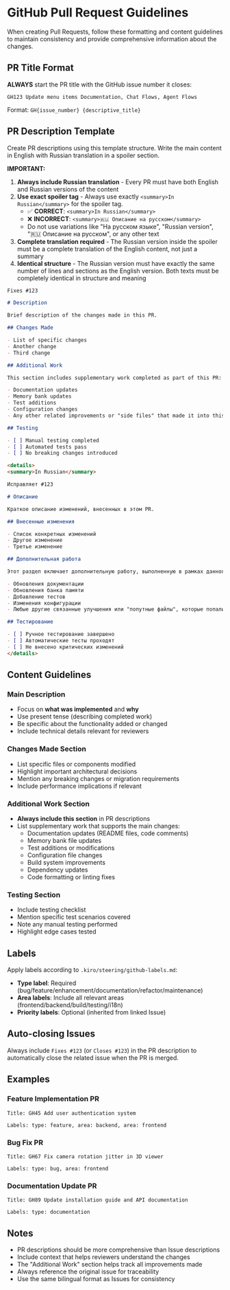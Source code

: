 # GitHub Pull Request Guidelines

When creating Pull Requests, follow these formatting and content guidelines to maintain consistency and provide comprehensive information about the changes.

## PR Title Format

**ALWAYS** start the PR title with the GitHub issue number it closes:
```
GH123 Update menu items Documentation, Chat Flows, Agent Flows
```

Format: `GH{issue_number} {descriptive_title}`

## PR Description Template

Create PR descriptions using this template structure. Write the main content in English with Russian translation in a spoiler section.

**IMPORTANT:** 
1. **Always include Russian translation** - Every PR must have both English and Russian versions of the content
2. **Use exact spoiler tag** - Always use exactly `<summary>In Russian</summary>` for the spoiler tag.
   - ✅ **CORRECT**: `<summary>In Russian</summary>`
   - ❌ **INCORRECT**: `<summary>🇷🇺 Описание на русском</summary>`
   - Do not use variations like "На русском языке", "Russian version", "🇷🇺 Описание на русском", or any other text
3. **Complete translation required** - The Russian version inside the spoiler must be a complete translation of the English content, not just a summary
4. **Identical structure** - The Russian version must have exactly the same number of lines and sections as the English version. Both texts must be completely identical in structure and meaning

```markdown
Fixes #123

# Description

Brief description of the changes made in this PR.

## Changes Made

- List of specific changes
- Another change
- Third change

## Additional Work

This section includes supplementary work completed as part of this PR:

- Documentation updates
- Memory bank updates
- Test additions
- Configuration changes
- Any other related improvements or "side files" that made it into this PR

## Testing

- [ ] Manual testing completed
- [ ] Automated tests pass
- [ ] No breaking changes introduced

<details>
<summary>In Russian</summary>

Исправляет #123

# Описание

Краткое описание изменений, внесенных в этом PR.

## Внесенные изменения

- Список конкретных изменений
- Другое изменение
- Третье изменение

## Дополнительная работа

Этот раздел включает дополнительную работу, выполненную в рамках данного PR:

- Обновления документации
- Обновления банка памяти
- Добавление тестов
- Изменения конфигурации
- Любые другие связанные улучшения или "попутные файлы", которые попали в этот PR

## Тестирование

- [ ] Ручное тестирование завершено
- [ ] Автоматические тесты проходят
- [ ] Не внесено критических изменений
</details>
```

## Content Guidelines

### Main Description
- Focus on **what was implemented** and **why**
- Use present tense (describing completed work)
- Be specific about the functionality added or changed
- Include technical details relevant for reviewers

### Changes Made Section
- List specific files or components modified
- Highlight important architectural decisions
- Mention any breaking changes or migration requirements
- Include performance implications if relevant

### Additional Work Section
- **Always include this section** in PR descriptions
- List supplementary work that supports the main changes:
  - Documentation updates (README files, code comments)
  - Memory bank file updates
  - Test additions or modifications
  - Configuration file changes
  - Build system improvements
  - Dependency updates
  - Code formatting or linting fixes

### Testing Section
- Include testing checklist
- Mention specific test scenarios covered
- Note any manual testing performed
- Highlight edge cases tested

## Labels

Apply labels according to `.kiro/steering/github-labels.md`:
- **Type label**: Required (bug/feature/enhancement/documentation/refactor/maintenance)
- **Area labels**: Include all relevant areas (frontend/backend/build/testing/i18n)
- **Priority labels**: Optional (inherited from linked Issue)

## Auto-closing Issues

Always include `Fixes #123` (or `Closes #123`) in the PR description to automatically close the related issue when the PR is merged.

## Examples

### Feature Implementation PR
```
Title: GH45 Add user authentication system

Labels: type: feature, area: backend, area: frontend
```

### Bug Fix PR
```
Title: GH67 Fix camera rotation jitter in 3D viewer

Labels: type: bug, area: frontend
```

### Documentation Update PR
```
Title: GH89 Update installation guide and API documentation

Labels: type: documentation
```

## Notes

- PR descriptions should be more comprehensive than Issue descriptions
- Include context that helps reviewers understand the changes
- The "Additional Work" section helps track all improvements made
- Always reference the original issue for traceability
- Use the same bilingual format as Issues for consistency
